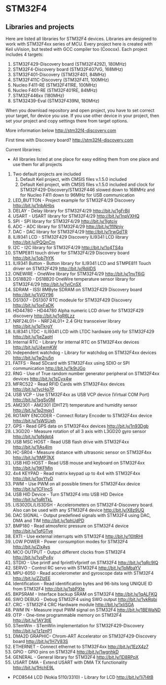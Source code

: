 # STM32F4
## Libraries and projects

Here are listed all libraries for STM32F4 devices.
Libraries are designed to work with STM32F4xx series of MCU.
Every project here is created with Keil uVision, but tested with GCC compiler too (Coocox).
Each project includes 4 targets:

1. STM32F429-Discovery board (STM32F429ZI, 180MHz)
2. STM32F4-Discovery board (STM32F407VG, 168MHz)
3. STM32F401-Discovery (STM32F401, 84MHz)
4. STM32F411C-Discovery (STM32F411, 100MHz)
5. Nucleo F411-RE (STM32F411RE, 100MHz)
6. Nucleo F401-RE (STM32F401RE, 84MHz)
7. STM32F446xx (180MHz)
8. STM32439-Eval (STM32F439NI, 180MHz)

When you download repository and open project, you have to set correct your target, for device you use.
If you use other device in your project, then set your project and copy settings there from target options.

More information below
http://stm32f4-discovery.com


First time with Discovery board?
http://stm32f4-discovery.com

Current librarires:

- All libraries listed at one place for easy editing them from one place and use them for all projects

1. Two default projects are included
	1. Default Keil project, with CMSIS files v.1.5.0 included
	2. Default Keil project, with CMSIS files v.1.5.0 included and clock for STM32F429-Discovery/STM32F446 slowed down to 168MHz and for Nucleo F411 down to 96MHz for USB communication
2. LED_BUTTON - Project example for STM32F4/29 Discovery
http://bit.ly/1nbAHbs
3. DELAY - Delay library for STM32F4/29
http://bit.ly/1gFrBjl
4. USART - USART library for STM32F4/29
http://bit.ly/1npVXHQ
5. SPI - SPI library for STM32F4/29
http://bit.ly/1lgtcjy
6. ADC - ADC library for STM32F4/29
http://bit.ly/1fINniy
7. DAC - DAC library for STM32F4/29
http://bit.ly/1rwGdTR
8. ILI9341 LCD - STM32F429 Discovery ILI9341 LCD library
http://bit.ly/PQQnCm
9. I2C - I2C library for STM32F4/29
http://bit.ly/1o4TS4q
10. STMPE811 touch driver for STM32F4/29 Discovery board
http://bit.ly/1ob7hYK
11. ILI9341 Button - Button library for ILI9341 LCD and STMPE811 Touch driver on STM32F429
http://bit.ly/RdiIDS
12. ONEWIRE - OneWire library for STM32F4/29
http://bit.ly/1nvT6jG
13. DS18B20 - DS18B20 OneWire temperature sensor library for STM32F4/29
http://bit.ly/1viCnSX
14. SDRAM - ISSI 8MByte SDRAM on STM32F429 Discovery board
http://bit.ly/1jVGY96
15. DS1307 - DS1307 RTC modeule for STM32F429 Discovery
http://bit.ly/1oxFaDK
16. HD44780 - HD44780 Alpha numeric LCD driver for STM32F429 discovery
http://bit.ly/1gR6Lzz
17. NRF24L01+ - NRF24L01+ 2.4 GHz transceiver library
http://bit.ly/1pTkrgY
18. ILI8341 LTDC - ILI9341 LCD with LTDC hardware only for STM32F429
http://bit.ly/1jeZaqH
19. Internal RTC - Library for internal RTC on STM32F4xx devices
http://bit.ly/U4wmKW
20. Independent watchdog - Library for watchdog on STM32F4xx devices
http://bit.ly/1w2ru5n
21. FATFS - Read SDcard with STM32F4xx using SDIO or SPI communication
http://bit.ly/1k9rJGo
22. RNG - Use of True random number generator peripheral on STM32F4xx devices
http://bit.ly/1sCyx4w
23. MFRC522 - Read RFID Cards with STM32F4xx devices
http://bit.ly/1ycHq7P
24. USB VCP - Use STM32F4xx as USB VCP device (Virtual COM Port)
http://bit.ly/1sgSy0M
25. AM2301 - AM2301 (DHT21) temperature and humidity sensor
http://bit.ly/1p2mqy1 
26. ROTARY ENCODER - Connect Rotary Encoder to STM32F4xx device
http://bit.ly/1sWSUeh
27. GPS - Read GPS data on STM32F4xx devices
http://bit.ly/1n93Dgb
28. L3GD20 - Measure rotation of all 3 axis with L3GD20 gyro sensor
http://bit.ly/1pNdpt4
29. USB MSC HOST - Read USB flash drive with STM32F4xx
http://bit.ly/1lAs4Im
30. HC-SR04 - Measure distance with ultrasonic sensor on STM32F4xx
http://bit.ly/1tMP7AX
31. USB HID HOST - Read USB mouse and keyboard on STM32F4xx
http://bit.ly/1tKFMIn
32. 4x4 KEYPAD - Read matrix keypad up to 4x4 with STM32F4xx
http://bit.ly/1qvYtyD
33. PWM - Use PWM on all possible timers for STM32F4xx device
http://bit.ly/1CFInc5
34. USB HID Device - Turn STM32F4 into USB HID Device
http://bit.ly/1qRtTkL
35. LIS302DL/LIS3DSH - Accelerometers on STM32F4-Discovery board. Also can be used with any STM32F4 device
http://bit.ly/X8z9UQ
36. DAC SIGNAL - Output predefined signals with STM32F4 using DAC, DMA and TIM
http://bit.ly/1phUdPD
37. BMP180 - Read atmosferic pressure on STM32F4 device
http://bit.ly/1qfGTve
38. EXTI - Use external interrupts with STM32F4
http://bit.ly/10ltRHI
39. LOW POWER - Power consumption modes for STM32F4
http://bit.ly/ZIxAys
40. MCO OUTPUT - Output different clocks from STM32F4
http://bit.ly/1vsPy4y
41. STDIO - Use printf and fprintf/vfprintf on STM32F4
http://bit.ly/1qRc9lQ
42. SERVO - Control RC servo with STM32F4
http://bit.ly/1oMbaYV
43. MPU-6050 - Read accelerometer and gyroscope data with STM32F4
http://bit.ly/ZZlzEE
44. Identification - Read identification bytes and 96-bits long UNIQUE ID from STM32F4
http://bit.ly/1sbPXte
45. BKPSRAM - Interface backup SRAM on STM32F4
http://bit.ly/1qALFKQ
46. SWO DEBUG - Debug STM32F4 using SWO output
http://bit.ly/1vkRqbi
47. CRC - STM32F4 CRC Hardware module
http://bit.ly/1xliSGA
48. PWM IN - Measure input PWM signal on STM32F4
http://bit.ly/1BEWaND
49. OTP - One-time programmable memory on STM32F4
http://bit.ly/1AY3tlE
50. STemWin - STemWin implementation for STM32F429-Discovery
http://bit.ly/1z1znP1
51. DMA2D GRAPHIC- Chrom-ART Accelerator on STM32F429-Discovery board
http://bit.ly/1H7V83S
52. ETHERNET - Connect ethernet to STM32F4xx
http://bit.ly/1EzX4z7
53. GPIO - GPIO pins on STM32F4
http://bit.ly/1wgnhkD
54. GENERAL - General library for STM32F4
http://bit.ly/1D8RPpX
55. USART DMA - Extend USART with DMA TX functionality
http://bit.ly/1HchE9L

- PCD8544 LCD (Nokia 5110/3310) - Library for LCD
http://bit.ly/1i7l4tB
